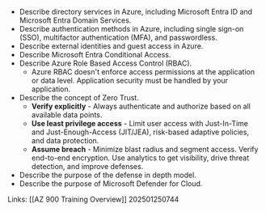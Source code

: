 
- Describe directory services in Azure, including Microsoft Entra ID and Microsoft Entra Domain Services.
- Describe authentication methods in Azure, including single sign-on (SSO), multifactor authentication (MFA), and passwordless.
- Describe external identities and guest access in Azure.
- Describe Microsoft Entra Conditional Access.
- Describe Azure Role Based Access Control (RBAC).
	- Azure RBAC doesn't enforce access permissions at the application or data level. Application security must be handled by your application.
- Describe the concept of Zero Trust.
	- **Verify explicitly** - Always authenticate and authorize based on all available data points.
	- **Use least privilege access** - Limit user access with Just-In-Time and Just-Enough-Access (JIT/JEA), risk-based adaptive policies, and data protection.
	- **Assume breach** - Minimize blast radius and segment access. Verify end-to-end encryption. Use analytics to get visibility, drive threat detection, and improve defenses.
- Describe the purpose of the defense in depth model.
- Describe the purpose of Microsoft Defender for Cloud.


Links:
[[AZ 900 Training Overview]]
202501250744